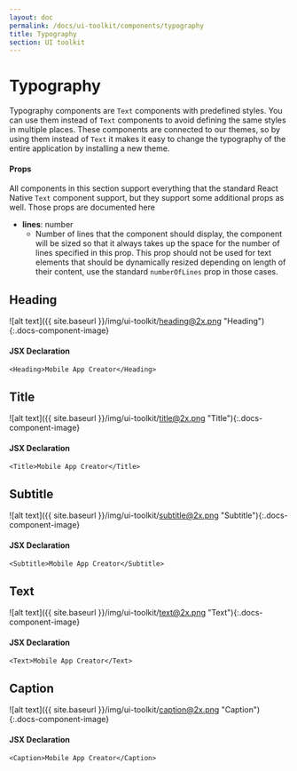 ```yaml
---
layout: doc
permalink: /docs/ui-toolkit/components/typography
title: Typography
section: UI toolkit
---
```


# Typography

Typography components are `Text` components with predefined styles. You can use them instead of `Text` components to avoid defining the same styles in multiple places. These components are connected to our themes, so by using them instead of `Text` it makes it easy to change the typography of the entire application by installing a new theme.

#### Props
All components in this section support everything that the standard React Native `Text` component support, but they support some additional props as well. Those props are documented here

* **lines**: number
  - Number of lines that the component should display, the component will be sized so that it always takes up the space for the number of lines specified in this prop. This prop should not be used for text elements that should be dynamically resized depending on length of their content, use the standard `numberOfLines` prop in those cases.

## Heading
![alt text]({{ site.baseurl }}/img/ui-toolkit/heading@2x.png "Heading"){:.docs-component-image}

#### JSX Declaration
```JSX
<Heading>Mobile App Creator</Heading>
```

## Title
![alt text]({{ site.baseurl }}/img/ui-toolkit/title@2x.png "Title"){:.docs-component-image}

#### JSX Declaration
```JSX
<Title>Mobile App Creator</Title>
```

## Subtitle
![alt text]({{ site.baseurl }}/img/ui-toolkit/subtitle@2x.png "Subtitle"){:.docs-component-image}

#### JSX Declaration
```JSX
<Subtitle>Mobile App Creator</Subtitle>
```

## Text
![alt text]({{ site.baseurl }}/img/ui-toolkit/text@2x.png "Text"){:.docs-component-image}

#### JSX Declaration
```JSX
<Text>Mobile App Creator</Text>
```

## Caption
![alt text]({{ site.baseurl }}/img/ui-toolkit/caption@2x.png "Caption"){:.docs-component-image}

#### JSX Declaration
```JSX
<Caption>Mobile App Creator</Caption>
```
